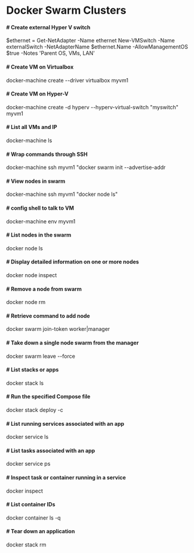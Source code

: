 # Docker Swarm Clusters

#### # Create external Hyper V switch 
$ethernet = Get-NetAdapter -Name ethernet
New-VMSwitch -Name externalSwitch -NetAdapterName $ethernet.Name -AllowManagementOS $true -Notes 'Parent OS, VMs, LAN'
#### # Create VM on Virtualbox
docker-machine create --driver virtualbox myvm1                              
#### # Create VM on Hyper-V
docker-machine create -d hyperv --hyperv-virtual-switch "myswitch" myvm1 	  
#### # List all VMs and IP
docker-machine ls														                             	   
#### # Wrap commands through SSH
docker-machine ssh myvm1 "docker swarm init --advertise-addr <myvm1 ip>
#### # View nodes in swarm
docker-machine ssh myvm1 "docker node ls"								                     
#### # config shell to talk to VM
docker-machine env myvm1												                             
#### # List nodes in the swarm
docker node ls																                               
#### # Display detailed information on one or more nodes
docker node inspect <node>
#### # Remove a node from swarm  
docker node rm <node>				
#### # Retrieve command to add node
docker swarm join-token worker|manager										                   
#### # Take down a single node swarm from the manager
docker swarm leave --force     											 	                       
#### # List stacks or apps
docker stack ls                                           				           
#### # Run the specified Compose file
docker stack deploy -c <composefile> <appname>  						                 
#### # List running services associated with an app
docker service ls                 											                     
#### # List tasks associated with an app 
docker service ps <service>                  								                 
#### # Inspect task or container running in a service
docker inspect <task or container>                   						             
#### # List container IDs
docker container ls -q                                      				         
#### # Tear down an application
docker stack rm <appname>                 						             
